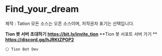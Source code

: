# Find_your_dream
제작 : Tation 
모든 소스는 오픈 소스이며, 저작권자 표기는 선택입니다.

**Tion 봇 서버 초대하기**
**__https://bit.ly/invite_tion__**
**Tion 봇 서포트 서버 가기 **
**__https://discord.gg/hJRKtZPGP2__**

``` ⚪ Tion Bot Dev ```
